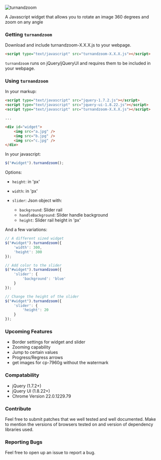 ![turnandzoom](https://forrst-production.s3.amazonaws.com/multiposts/images/13505/original.png?1349589564)

A Javascript widget that allows you to rotate an image 360 degrees and zoom on any angle

### Getting `turnandzoom`

Download and include turnandzoom-X.X.X.js to your webpage.

```html
<script type="text/javascript" src="turnandzoom-X.X.X.js"></script>
```

`turnandzoom` runs on jQuery/jQueryUI and requires them to be included in your webpage.

### Using `turnandzoom`

In your markup:

```html
<script type="text/javascript" src="jquery-1.7.2.js"></script>
<script type="text/javascript" src="jquery-ui-1.8.22.js"></script>
<script type="text/javascript" src="turnandzoom-X.X.X.js"></script>

...

<div id="widget">
    <img src="a.jpg" />
    <img src="b.jpg" />
    <img src="c.jpg" />
</div>
```

In your javascript:

```javascript
$("#widget").turnandzoom();
```

Options:

- `height`: in 'px'
- `width`: in 'px'
- `slider`: Json object with:

  - `background`: Slider rail
  - `handleBackground`: Slider handle background
  - `height`: Slider rail height in 'px'

And a few variations:

```javascript
// A different sized widget
$("#widget").turnandzoom({
    'width': 300,
    'height': 300
});

// Add color to the slider
$("#widget").turnandzoom({
    'slider': {
        'background': 'blue'
    }
});

// Change the height of the slider
$("#widget").turnandzoom({
    'slider': {
        'height': 20
    }
});
```

### Upcoming Features

- Border settings for widget and slider
- Zooming capability
- Jump to certain values
- Progress/Regress arrows
- get images for cp-7960g without the watermark

### Compatability

- jQuery (1.7.2+)
- jQuery UI (1.8.22+)
- Chrome Version 22.0.1229.79

### Contribute

Feel free to submit patches that we well tested and well documented. Make to mention the versions of browsers tested on and version of dependency libraries used.

### Reporting Bugs

Feel free to open up an issue to report a bug. 
